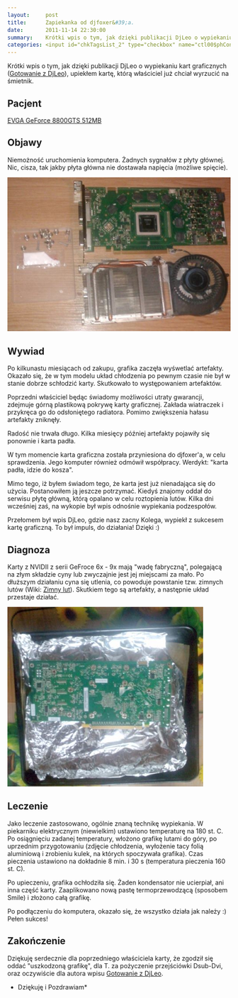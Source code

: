 ```yaml
---
layout:     post
title:      Zapiekanka od djfoxer&#39;a.
date:       2011-11-14 22:30:00
summary:    Krótki wpis o tym, jak dzięki publikacji DjLeo o wypiekaniu kart graficznych (Gotowanie z DjLeo), upiekłem kartę, którą właściciel już chciał wyrzucić na śmietnik.PacjentEVGA GeForce 8800GTS 512MBObjawyNiemożność uruchomienia komputera. Żadnych sygnałów z płyty głównej. Nic, cisza, tak jakby płyta g...
categories: <input id="chkTagsList_2" type="checkbox" name="ctl00$phContentRight$chkTagsList$chkTagsList_2" checked="checked" value="4"><label for="chkTagsList_2">sprzęt</label> <input id="chkTagsList_6" type="checkbox" name="ctl00$phContentRight$chkTagsList$chkTagsList_6" checked="checked" value="64"><label for="chkTagsList_6">porady</label> <input id="chkTagsList_11" type="checkbox" name="ctl00$phContentRight$chkTagsList$chkTagsList_11" checked="checked" value="2048"><label for="chkTagsList_11">hobby</label>
---
```




Krótki wpis o tym, jak dzięki publikacji DjLeo o wypiekaniu kart graficznych ([Gotowanie z DjLeo](http://www.dobreprogramy.pl/DjLeo/Gotowanie-z-DjLeo,28311.html)), upiekłem kartę, którą właściciel już chciał wyrzucić na śmietnik.



## Pacjent



[EVGA GeForce 8800GTS 512MB](http://www.evga.com/articles/382.asp)



## Objawy



Niemożność uruchomienia komputera. Żadnych sygnałów z płyty głównej. Nic, cisza, tak jakby płyta główna nie dostawała napięcia (możliwe spięcie).



![desk](https://raw.githubusercontent.com/djfoxer/djfoxer.github.io/master/_img/2011-11-14-_160_/g_-_608x405_-_-_28802x20111114222330_2.jpg)

 



## Wywiad



Po kilkunastu miesiącach od zakupu, grafika zaczęła wyśwetlać artefakty. Okazało się, że w tym modelu układ chłodzenia po pewnym czasie nie był w stanie dobrze schłodzić karty. Skutkowało to występowaniem artefaktów.

Poprzedni właściciel będąc świadomy możliwości utraty gwarancji, zdejmuje górną plastikową pokrywę karty graficznej. Zakłada wiatraczek i przykręca go do odsłoniętego radiatora. Pomimo zwiększenia hałasu artefakty zniknęły.

Radość nie trwała długo. Kilka miesięcy później artefakty pojawiły się ponownie i karta padła. 

W tym momencie karta graficzna została przyniesiona do djfoxer'a, w celu sprawdzenia. Jego komputer również odmówił współpracy. Werdykt: "karta padła, idzie do kosza".

Mimo tego, iż byłem świadom tego, że karta jest już nienadająca się do użycia. Postanowiłem ją jeszcze potrzymać. Kiedyś znajomy oddał do serwisu płytę główną, którą opalano w celu roztopienia lutów. Kilka dni wcześniej zaś, na wykopie był wpis odnośnie wypiekania podzespołów. 

Przełomem był wpis DjLeo, gdzie nasz zacny Kolega, wypiekł z sukcesem kartę graficzną. To był impuls, do działania! Dzięki :)



## Diagnoza



Karty z NVIDII z serii GeFroce 6x - 9x mają "wadę fabryczną", polegającą na złym składzie cyny lub zwyczajnie jest jej miejscami za mało. Po dłuższym działaniu cyna się utlenia, co powoduje powstanie tzw. zimnych lutów (Wiki: [Zimny lut](http://pl.wikipedia.org/wiki/Zimny_lut)). Skutkiem tego są artefakty, a następnie układ przestaje działać.



![desk](https://raw.githubusercontent.com/djfoxer/djfoxer.github.io/master/_img/2011-11-14-_160_/g_-_608x405_-_-_28802x20111114222330_1.jpg)

 



## Leczenie



Jako leczenie zastosowano, ogólnie znaną technikę wypiekania. W piekarniku elektrycznym (niewielkim) ustawiono temperaturę na 180 st. C. Po osiągnięciu zadanej temperatury, włożono grafikę lutami do góry, po uprzednim przygotowaniu (zdjęcie chłodzenia, wyłożenie tacy folią aluminiową i zrobieniu kulek, na których spoczywała grafika). Czas pieczenia ustawiono na dokładnie 8 min. i 30 s (temperatura pieczenia 160 st. C). 

Po upieczeniu, grafika ochłodziła się. Żaden kondensator nie ucierpiał, ani inna część karty. Zaaplikowano nową pastę termoprzewodzącą (sposobem Smile) i złożono całą grafikę.

Po podłączeniu do komputera, okazało się, że wszystko działa jak należy :) Pełen sukces!



## Zakończenie



Dziękuję serdecznie dla poprzedniego właściciela karty, że zgodził się oddać "uszkodzoną grafikę", dla T. za pożyczenie przejściówki Dsub-Dvi, oraz oczywiście dla autora wpisu [Gotowanie z DjLeo](http://www.dobreprogramy.pl/DjLeo/Gotowanie-z-DjLeo,28311.html). 

 * Dziękuję i Pozdrawiam* 